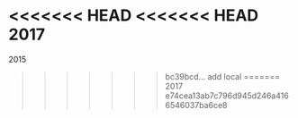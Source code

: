 <<<<<<< HEAD
<<<<<<< HEAD
2017
=======
2015
>>>>>>> bc39bcd... add local
=======
2017
>>>>>>> e74cea13ab7c796d945d246a4166546037ba6ce8
